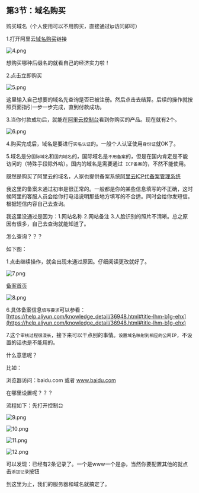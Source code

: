 ## 第3节：域名购买

购买域名（个人使用可以不用购买，直接通过ip访问即可）

1.打开阿里云[域名购买](https://wanwang.aliyun.com/domain/yumingheji)链接

![4.png](http://www.nevergiveupt.top/4.png)

想购买哪种后缀名的就看自己的经济实力啦！

2.点击立即购买

![5.png](http://www.nevergiveupt.top/5.png)

这里输入自己想要的域名先查询是否已被注册。然后点击去结算。后续的操作就按照页面指引一步一步完成，直到付款成功。

3.当你付款成功后，就能在[阿里云控制台](https://homenew.console.aliyun.com/)看到你购买的产品。现在就有2个。

![6.png](http://www.nevergiveupt.top/6.png)



4.购买完成后，域名是要进行`实名认证`的。一般个人认证使用`身份证`就OK了。

5.域名是分`国际域名`和`国内域名`的，国际域名是`不用备案`的，但是在国内肯定是不能访问的（特殊手段除外哈）。国内的域名是需要通过` ICP备案`的，不然不能使用。

既然是购买了阿里云的域名，人家也提供备案系统[阿里云ICP代备案管理系统](https://beian.aliyun.com/order/index.htm?spm=a3c00.7621333.a3c1z.1.2439nxagnxagjz)

我这里的备案未通过初审是很正常的。一般都是你的某些信息填写的不正确，这时候阿里的客服人员会给你打电话说明那些地方填写的不合适。同时会给你发短信。根据短信内容自己去查询。

我这里没通过是因为：1.网站名称 2.网站备注 3.人脸识别的照片不清晰。总之原因有很多，自己去查询就能知道了。

怎么查询？？？

如下图：

1.点击继续操作，就会出现未通过原因。仔细阅读更改就好了。

![7.png](http://www.nevergiveupt.top/7.png)



[备案首页](https://beian.aliyun.com/)

![8.png](http://www.nevergiveupt.top/8.png)

6.具体备案信息`填写要求`可以参看：[https://help.aliyun.com/knowledge_detail/36948.html#title-lhm-b1g-ehx](https://help.aliyun.com/knowledge_detail/36948.html#title-lhm-b1g-ehx)

7.这个`审核过程很漫长`，接下来可以干点别的事情。`设置域名映射到相应的公网IP`，不设置的话也是不能用的。

什么意思呢？

比如：

浏览器访问：baidu.com 或者 www.baidu.com



在哪里设置呢？？？

流程如下：先打开控制台


![9.png](http://www.nevergiveupt.top/9.png)

![10.png](http://www.nevergiveupt.top/10.png)

![11.png](http://www.nevergiveupt.top/11.png)

![12.png](http://www.nevergiveupt.top/12.png)

可以发现：已经有2条记录了。一个是www一个是@，当然你要配置其他的就点击`添加记录`按钮

到这里为止，我们的服务器和域名就搞定了。







